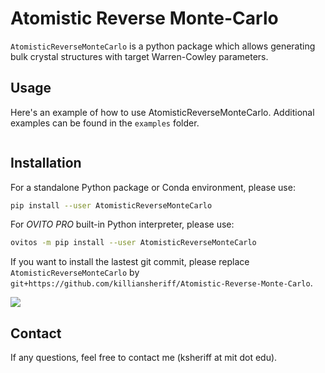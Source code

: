 # Atomistic Reverse Monte-Carlo 
``AtomisticReverseMonteCarlo`` is a python package which allows generating bulk crystal structures with target Warren-Cowley parameters. 

## Usage 
Here's an example of how to use AtomisticReverseMonteCarlo. Additional examples can be found in the ``examples`` folder.  

```python 

```

## Installation
For a standalone Python package or Conda environment, please use:
```bash
pip install --user AtomisticReverseMonteCarlo
```

For *OVITO PRO* built-in Python interpreter, please use:
```bash
ovitos -m pip install --user AtomisticReverseMonteCarlo
```

If you want to install the lastest git commit, please replace ``AtomisticReverseMonteCarlo`` by ``git+https://github.com/killiansheriff/Atomistic-Reverse-Monte-Carlo``.

![](media/ovito_pro_desktop.png)

## Contact
If any questions, feel free to contact me (ksheriff at mit dot edu).



```